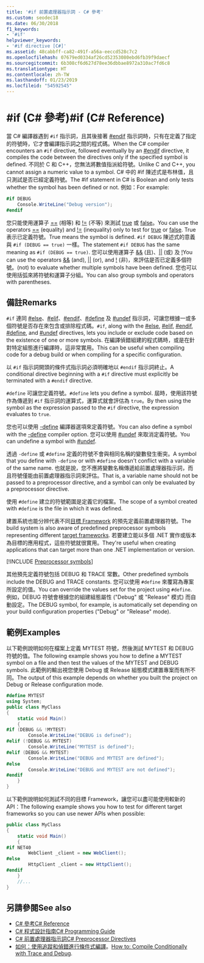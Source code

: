 ```yaml
---
title: '#if 前置處理器指示詞 - C# 參考'
ms.custom: seodec18
ms.date: 06/30/2018
f1_keywords:
- '#if'
helpviewer_keywords:
- '#if directive [C#]'
ms.assetid: 48cabbff-ca82-491f-a56a-eeccd528c7c2
ms.openlocfilehash: 07679ed0334af26cd52353080ebd6fb39f9daecf
ms.sourcegitcommit: 6b308cf6d627d78ee36dbbae8972a310ac7fd6c8
ms.translationtype: HT
ms.contentlocale: zh-TW
ms.lasthandoff: 01/23/2019
ms.locfileid: "54592545"
---
```

# <a name="if-c-reference"></a><span data-ttu-id="276aa-102">#if (C# 參考)</span><span class="sxs-lookup"><span data-stu-id="276aa-102">#if (C# Reference)</span></span>

<span data-ttu-id="276aa-103">當 C# 編譯器遇到 `#if` 指示詞，且其後接著 [#endif](preprocessor-endif.md) 指示詞時，只有在定義了指定的符號時，它才會編譯指示詞之間的程式碼。</span><span class="sxs-lookup"><span data-stu-id="276aa-103">When the C# compiler encounters an `#if` directive, followed eventually by an [#endif](preprocessor-endif.md) directive, it compiles the code between the directives only if the specified symbol is defined.</span></span> <span data-ttu-id="276aa-104">不同於 C 和 C++，您無法將數值指派給符號。</span><span class="sxs-lookup"><span data-stu-id="276aa-104">Unlike C and C++, you cannot assign a numeric value to a symbol.</span></span> <span data-ttu-id="276aa-105">C# 中的 #if 陳述式是布林值，且只測試是否已經定義符號。</span><span class="sxs-lookup"><span data-stu-id="276aa-105">The #if statement in C# is Boolean and only tests whether the symbol has been defined or not.</span></span> <span data-ttu-id="276aa-106">例如：</span><span class="sxs-lookup"><span data-stu-id="276aa-106">For example:</span></span>

```csharp
#if DEBUG
    Console.WriteLine("Debug version");
#endif
```

<span data-ttu-id="276aa-107">您只能使用運算子 [==](../operators/equality-comparison-operator.md) (相等) 和 [!=](../operators/not-equal-operator.md) (不等) 來測試 [true](../keywords/true.md) 或 [false](../keywords/false.md)。</span><span class="sxs-lookup"><span data-stu-id="276aa-107">You can use the operators [==](../operators/equality-comparison-operator.md) (equality) and [!=](../operators/not-equal-operator.md) (inequality) only to test for [true](../keywords/true.md) or [false](../keywords/false.md).</span></span> <span data-ttu-id="276aa-108">True 表示已定義符號。</span><span class="sxs-lookup"><span data-stu-id="276aa-108">True means the symbol is defined.</span></span> <span data-ttu-id="276aa-109">`#if DEBUG` 陳述式的意義與 `#if (DEBUG == true)` 一樣。</span><span class="sxs-lookup"><span data-stu-id="276aa-109">The statement `#if DEBUG` has the same meaning as `#if (DEBUG == true)`.</span></span> <span data-ttu-id="276aa-110">您可以使用運算子 [&&](../operators/conditional-and-operator.md) (且)、[&#124;&#124;](../operators/conditional-or-operator.md) (或) 及 [!](../operators/logical-negation-operator.md)</span><span class="sxs-lookup"><span data-stu-id="276aa-110">You can use the operators [&&](../operators/conditional-and-operator.md) (and), [&#124;&#124;](../operators/conditional-or-operator.md) (or), and [!](../operators/logical-negation-operator.md)</span></span> <span data-ttu-id="276aa-111">(非)，來評估是否已定義多個符號。</span><span class="sxs-lookup"><span data-stu-id="276aa-111">(not) to evaluate whether multiple symbols have been defined.</span></span> <span data-ttu-id="276aa-112">您也可以使用括弧來將符號和運算子分組。</span><span class="sxs-lookup"><span data-stu-id="276aa-112">You can also group symbols and operators with parentheses.</span></span>

## <a name="remarks"></a><span data-ttu-id="276aa-113">備註</span><span class="sxs-lookup"><span data-stu-id="276aa-113">Remarks</span></span>

<span data-ttu-id="276aa-114">`#if` 連同 [#else](preprocessor-else.md)、[#elif](preprocessor-elif.md)、[#endif](preprocessor-endif.md)、[#define](preprocessor-define.md) 及 [#undef](preprocessor-undef.md) 指示詞，可讓您根據一或多個符號是否存在來包含或排除程式碼。</span><span class="sxs-lookup"><span data-stu-id="276aa-114">`#if`, along with the [#else](preprocessor-else.md), [#elif](preprocessor-elif.md), [#endif](preprocessor-endif.md), [#define](preprocessor-define.md), and [#undef](preprocessor-undef.md) directives, lets you include or exclude code based on the existence of one or more symbols.</span></span> <span data-ttu-id="276aa-115">在編譯偵錯組建的程式碼時，或是在針對特定組態進行編譯時，這非常實用。</span><span class="sxs-lookup"><span data-stu-id="276aa-115">This can be useful when compiling code for a debug build or when compiling for a specific configuration.</span></span>

<span data-ttu-id="276aa-116">以 `#if` 指示詞開頭的條件式指示詞必須明確地以 `#endif` 指示詞終止。</span><span class="sxs-lookup"><span data-stu-id="276aa-116">A conditional directive beginning with a `#if` directive must explicitly be terminated with a `#endif` directive.</span></span>

<span data-ttu-id="276aa-117">`#define` 可讓您定義符號。</span><span class="sxs-lookup"><span data-stu-id="276aa-117">`#define` lets you define a symbol.</span></span> <span data-ttu-id="276aa-118">屆時，使用該符號作為傳遞到 `#if` 指示詞的運算式，運算式就會評估為 `true`。</span><span class="sxs-lookup"><span data-stu-id="276aa-118">By then using the symbol as the expression passed to the `#if` directive, the expression evaluates to `true`.</span></span>

<span data-ttu-id="276aa-119">您也可以使用 [-define](../compiler-options/define-compiler-option.md) 編譯器選項來定義符號。</span><span class="sxs-lookup"><span data-stu-id="276aa-119">You can also define a symbol with the [-define](../compiler-options/define-compiler-option.md) compiler option.</span></span> <span data-ttu-id="276aa-120">您可以使用 [#undef](preprocessor-undef.md) 來取消定義符號。</span><span class="sxs-lookup"><span data-stu-id="276aa-120">You can undefine a symbol with [#undef](preprocessor-undef.md).</span></span>

<span data-ttu-id="276aa-121">透過 `-define` 或 `#define` 定義的符號不會與相同名稱的變數發生衝突。</span><span class="sxs-lookup"><span data-stu-id="276aa-121">A symbol that you define with `-define` or with `#define` doesn't conflict with a variable of the same name.</span></span> <span data-ttu-id="276aa-122">也就是說，您不應將變數名稱傳遞給前置處理器指示詞，而且符號僅能由前置處理器指示詞來評估。</span><span class="sxs-lookup"><span data-stu-id="276aa-122">That is, a variable name should not be passed to a preprocessor directive, and a symbol can only be evaluated by a preprocessor directive.</span></span>

<span data-ttu-id="276aa-123">使用 `#define` 建立的符號範圍是定義它的檔案。</span><span class="sxs-lookup"><span data-stu-id="276aa-123">The scope of a symbol created with `#define` is the file in which it was defined.</span></span>

<span data-ttu-id="276aa-124">建置系統也能分辨代表不同[目標 Framework](../../../standard/frameworks.md) 的預先定義前置處理器符號。</span><span class="sxs-lookup"><span data-stu-id="276aa-124">The build system is also aware of predefined preprocessor symbols representing different [target frameworks](../../../standard/frameworks.md).</span></span> <span data-ttu-id="276aa-125">若要建立能以多個 .NET 實作或版本為目標的應用程式，這些符號就很實用。</span><span class="sxs-lookup"><span data-stu-id="276aa-125">They're useful when creating applications that can target more than one .NET implementation or version.</span></span>

[!INCLUDE [Preprocessor symbols](~/includes/preprocessor-symbols.md)]

<span data-ttu-id="276aa-126">其他預先定義符號包括 DEBUG 和 TRACE 常數。</span><span class="sxs-lookup"><span data-stu-id="276aa-126">Other predefined symbols include the DEBUG and TRACE constants.</span></span> <span data-ttu-id="276aa-127">您可以使用 `#define` 來覆寫為專案所設定的值。</span><span class="sxs-lookup"><span data-stu-id="276aa-127">You can override the values set for the project using `#define`.</span></span> <span data-ttu-id="276aa-128">例如，DEBUG 符號會根據您的組建組態屬性 ("Debug" 或 "Release" 模式) 而自動設定。</span><span class="sxs-lookup"><span data-stu-id="276aa-128">The DEBUG symbol, for example, is automatically set depending on your build configuration properties ("Debug" or "Release" mode).</span></span>

## <a name="examples"></a><span data-ttu-id="276aa-129">範例</span><span class="sxs-lookup"><span data-stu-id="276aa-129">Examples</span></span>

<span data-ttu-id="276aa-130">以下範例說明如何在檔案上定義 MYTEST 符號，然後測試 MYTEST 和 DEBUG 符號的值。</span><span class="sxs-lookup"><span data-stu-id="276aa-130">The following example shows you how to define a MYTEST symbol on a file and then test the values of the MYTEST and DEBUG symbols.</span></span> <span data-ttu-id="276aa-131">此範例的輸出視您使用 Debug 或 Release 組態模式建置專案而有所不同。</span><span class="sxs-lookup"><span data-stu-id="276aa-131">The output of this example depends on whether you built the project on Debug or Release configuration mode.</span></span>

```csharp
#define MYTEST
using System;
public class MyClass
{
    static void Main()
    {
#if (DEBUG && !MYTEST)
        Console.WriteLine("DEBUG is defined");
#elif (!DEBUG && MYTEST)
        Console.WriteLine("MYTEST is defined");
#elif (DEBUG && MYTEST)
        Console.WriteLine("DEBUG and MYTEST are defined");  
#else
        Console.WriteLine("DEBUG and MYTEST are not defined");
#endif
    }
}
```

<span data-ttu-id="276aa-132">以下範例說明如何測試不同的目標 Framework，讓您可以盡可能使用較新的 API：</span><span class="sxs-lookup"><span data-stu-id="276aa-132">The following example shows you how to test for different target frameworks so you can use newer APIs when possible:</span></span>

```csharp
public class MyClass
{
    static void Main()
    {
#if NET40
        WebClient _client = new WebClient();
#else
        HttpClient _client = new HttpClient();
#endif
    }
    //...
}
```

## <a name="see-also"></a><span data-ttu-id="276aa-133">另請參閱</span><span class="sxs-lookup"><span data-stu-id="276aa-133">See also</span></span>

- [<span data-ttu-id="276aa-134">C# 參考</span><span class="sxs-lookup"><span data-stu-id="276aa-134">C# Reference</span></span>](../../../csharp/language-reference/index.md)
- [<span data-ttu-id="276aa-135">C# 程式設計指南</span><span class="sxs-lookup"><span data-stu-id="276aa-135">C# Programming Guide</span></span>](../../../csharp/programming-guide/index.md)
- [<span data-ttu-id="276aa-136">C# 前置處理器指示詞</span><span class="sxs-lookup"><span data-stu-id="276aa-136">C# Preprocessor Directives</span></span>](index.md)
- <span data-ttu-id="276aa-137">[如何：使用追蹤和偵錯進行條件式編譯](../../../framework/debug-trace-profile/how-to-compile-conditionally-with-trace-and-debug.md)。</span><span class="sxs-lookup"><span data-stu-id="276aa-137">[How to: Compile Conditionally with Trace and Debug](../../../framework/debug-trace-profile/how-to-compile-conditionally-with-trace-and-debug.md).</span></span>

